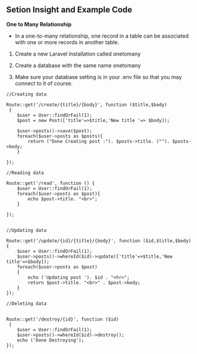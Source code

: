 ## Setion Insight and Example Code

**One to Many Relationship**

- In a one-to-many relationship, one record in a table can be associated with one or more records in another table.

1. Create a new Laravel installation called onetomany

2. Create a database with the same name onetomany

3. Make sure your database setting is in your .env file so that you may connect to it of course.


```
//Creating data

Route::get('/create/{title}/{body}', function ($title,$body)
 {
    $user = User::findOrFail(1);
    $post = new Post(['title'=>$title,'New title '=> $body]);

    $user->posts()->save($post);
    foreach($user->posts as $posts){
        return ("Done Creating post :"). $posts->title. (""). $posts->body;
    }
 
});

//Reading data

Route::get('/read', function () {
    $user = User::findOrFail(1);
    foreach($user->posts as $post){
        echo $post->title. "<br>";
    }
    
});


//Updating data 

Route::get('/update/{id}/{title}/{body}', function ($id,$title,$body) 
{
    $user = User::findOrFail(1);
    $user->posts()->whereId($id)->update(['title'=>$title,'New title'=>$body]);   
    foreach($user->posts as $post)
    {
        echo ('Updating post '). $id . "<hr>";
        return $post->title. "<br>" . $post->body;
    }
});

//Deleting data 


Route::get('/destroy/{id}', function ($id)
 {
    $user = User::findOrFail(1);
    $user->posts()->whereId($id)->destroy();   
    echo ('Done Destroying');
});
